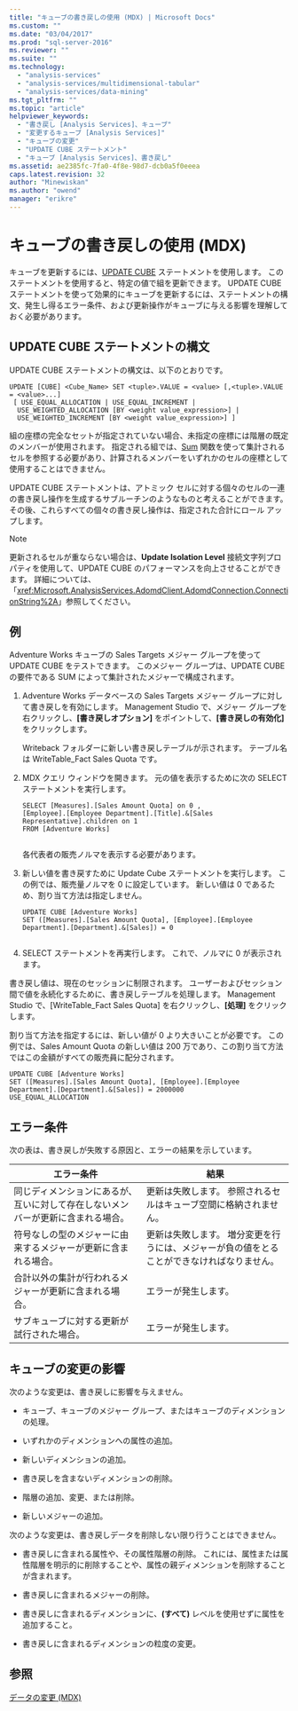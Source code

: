 ```yaml
---
title: "キューブの書き戻しの使用 (MDX) | Microsoft Docs"
ms.custom: ""
ms.date: "03/04/2017"
ms.prod: "sql-server-2016"
ms.reviewer: ""
ms.suite: ""
ms.technology: 
  - "analysis-services"
  - "analysis-services/multidimensional-tabular"
  - "analysis-services/data-mining"
ms.tgt_pltfrm: ""
ms.topic: "article"
helpviewer_keywords: 
  - "書き戻し [Analysis Services]、キューブ"
  - "変更するキューブ [Analysis Services]"
  - "キューブの変更"
  - "UPDATE CUBE ステートメント"
  - "キューブ [Analysis Services]、書き戻し"
ms.assetid: ae2385fc-7fa0-4f8e-98d7-dcb0a5f0eeea
caps.latest.revision: 32
author: "Minewiskan"
ms.author: "owend"
manager: "erikre"
---
```

# キューブの書き戻しの使用 (MDX)
  キューブを更新するには、[UPDATE CUBE](../Topic/UPDATE%20CUBE%20Statement%20\(MDX\).md) ステートメントを使用します。 このステートメントを使用すると、特定の値で組を更新できます。 UPDATE CUBE ステートメントを使って効果的にキューブを更新するには、ステートメントの構文、発生し得るエラー条件、および更新操作がキューブに与える影響を理解しておく必要があります。  
  
## UPDATE CUBE ステートメントの構文  
 UPDATE CUBE ステートメントの構文は、以下のとおりです。  
  
```  
UPDATE [CUBE] <Cube_Name> SET <tuple>.VALUE = <value> [,<tuple>.VALUE = <value>...]  
 [ USE_EQUAL_ALLOCATION | USE_EQUAL_INCREMENT |  
  USE_WEIGHTED_ALLOCATION [BY <weight value_expression>] |  
  USE_WEIGHTED_INCREMENT [BY <weight value_expression>] ]   
```  
  
 組の座標の完全なセットが指定されていない場合、未指定の座標には階層の既定のメンバーが使用されます。 指定される組では、[Sum](../../../mdx/sum-mdx.md) 関数を使って集計されるセルを参照する必要があり、計算されるメンバーをいずれかのセルの座標として使用することはできません。  
  
 UPDATE CUBE ステートメントは、アトミック セルに対する個々のセルの一連の書き戻し操作を生成するサブルーチンのようなものと考えることができます。 その後、これらすべての個々の書き戻し操作は、指定された合計にロール アップします。  
  
> [!NOTE]  
>  更新されるセルが重ならない場合は、**Update Isolation Level** 接続文字列プロパティを使用して、UPDATE CUBE のパフォーマンスを向上させることができます。 詳細については、「<xref:Microsoft.AnalysisServices.AdomdClient.AdomdConnection.ConnectionString%2A>」参照してください。  
  
## 例  
 Adventure Works キューブの Sales Targets メジャー グループを使って UPDATE CUBE をテストできます。 このメジャー グループは、UPDATE CUBE の要件である SUM によって集計されたメジャーで構成されます。  
  
1.  Adventure Works データベースの Sales Targets メジャー グループに対して書き戻しを有効にします。 Management Studio で、メジャー グループを右クリックし、**[書き戻しオプション]** をポイントして、**[書き戻しの有効化]** をクリックします。  
  
     Writeback フォルダーに新しい書き戻しテーブルが示されます。 テーブル名は WriteTable_Fact Sales Quota です。  
  
2.  MDX クエリ ウィンドウを開きます。 元の値を表示するために次の SELECT ステートメントを実行します。  
  
    ```  
    SELECT [Measures].[Sales Amount Quota] on 0 ,  
    [Employee].[Employee Department].[Title].&[Sales Representative].children on 1  
    FROM [Adventure Works]  
  
    ```  
  
     各代表者の販売ノルマを表示する必要があります。  
  
3.  新しい値を書き戻すために Update Cube ステートメントを実行します。 この例では、販売量ノルマを 0 に設定しています。 新しい値は 0 であるため、割り当て方法は指定しません。  
  
    ```  
    UPDATE CUBE [Adventure Works]   
    SET ([Measures].[Sales Amount Quota], [Employee].[Employee Department].[Department].&[Sales]) = 0  
  
    ```  
  
4.  SELECT ステートメントを再実行します。 これで、ノルマに 0 が表示されます。  
  
 書き戻し値は、現在のセッションに制限されます。 ユーザーおよびセッション間で値を永続化するために、書き戻しテーブルを処理します。 Management Studio で、[WriteTable_Fact Sales Quota] を右クリックし、**[処理]** をクリックします。  
  
 割り当て方法を指定するには、新しい値が 0 より大きいことが必要です。 この例では、Sales Amount Quota の新しい値は 200 万であり、この割り当て方法ではこの金額がすべての販売員に配分されます。  
  
```  
UPDATE CUBE [Adventure Works]   
SET ([Measures].[Sales Amount Quota], [Employee].[Employee Department].[Department].&[Sales]) = 2000000   
USE_EQUAL_ALLOCATION  
```  
  
## エラー条件  
 次の表は、書き戻しが失敗する原因と、エラーの結果を示しています。  
  
|エラー条件|結果|  
|---------------------|------------|  
|同じディメンションにあるが、互いに対して存在しないメンバーが更新に含まれる場合。|更新は失敗します。 参照されるセルはキューブ空間に格納されません。|  
|符号なしの型のメジャーに由来するメジャーが更新に含まれる場合。|更新は失敗します。 増分変更を行うには、メジャーが負の値をとることができなければなりません。|  
|合計以外の集計が行われるメジャーが更新に含まれる場合。|エラーが発生します。|  
|サブキューブに対する更新が試行された場合。|エラーが発生します。|  
  
## キューブの変更の影響  
 次のような変更は、書き戻しに影響を与えません。  
  
-   キューブ、キューブのメジャー グループ、またはキューブのディメンションの処理。  
  
-   いずれかのディメンションへの属性の追加。  
  
-   新しいディメンションの追加。  
  
-   書き戻しを含まないディメンションの削除。  
  
-   階層の追加、変更、または削除。  
  
-   新しいメジャーの追加。  
  
 次のような変更は、書き戻しデータを削除しない限り行うことはできません。  
  
-   書き戻しに含まれる属性や、その属性階層の削除。 これには、属性または属性階層を明示的に削除することや、属性の親ディメンションを削除することが含まれます。  
  
-   書き戻しに含まれるメジャーの削除。  
  
-   書き戻しに含まれるディメンションに、**(すべて)** レベルを使用せずに属性を追加すること。  
  
-   書き戻しに含まれるディメンションの粒度の変更。  
  
## 参照  
 [データの変更 &#40;MDX&#41;](../../../analysis-services/multidimensional-models/mdx/modifying-data-mdx.md)  
  
  